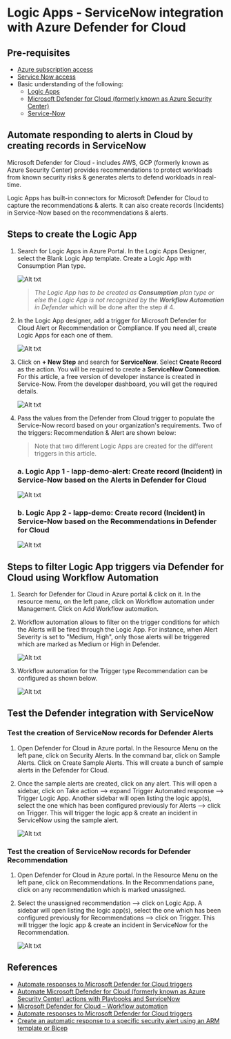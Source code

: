 # Logic Apps - ServiceNow integration with Azure Defender for Cloud

## Pre-requisites
* [Azure subscription access](https://azure.microsoft.com/en-us/)
* [Service Now access](https://developer.servicenow.com/dev.do)
* Basic understanding of the following:
    * [Logic Apps](https://docs.microsoft.com/en-us/azure/logic-apps/logic-apps-overview) 
    * [Microsoft Defender for Cloud (formerly known as Azure Security Center)](https://docs.microsoft.com/en-us/azure/defender-for-cloud/defender-for-cloud-introduction)
    * [Service-Now](https://www.servicenow.com/products-by-category.html)

## Automate responding to alerts in Cloud by creating records in ServiceNow
Microsoft Defender for Cloud - includes AWS, GCP (formerly known as Azure Security Center) provides recommendations to protect workloads from known security risks & generates alerts to defend workloads in real-time.

Logic Apps has built-in connectors for Microsoft Defender for Cloud to capture the recommendations & alerts. It can also create records (Incidents) in Service-Now based on the recommendations & alerts.

## Steps to create the Logic App
1. Search for Logic Apps in Azure Portal. In the Logic Apps Designer, select the Blank Logic App template. Create a Logic App with Consumption Plan type.

    ![Alt txt](/images/logic-app-consumption.png)

    > *The Logic App has to be created as **Consumption** plan type or else the Logic App is not recognized by the **Workflow Automation** in Defender* which will be done after the step # 4.

2. In the Logic App designer, add a trigger for Microsoft Defender for Cloud Alert or Recommendation or Compliance. If you need all, create Logic Apps for each one of them.

    ![Alt txt](/images/defender-triggers.png)

3. Click on **+ New Step** and search for **ServiceNow**. Select **Create Record** as the action. You will be required to create a **ServiceNow Connection**. For this article, a free version of developer instance is created in Service-Now. From the developer dashboard, you will get the required details.

    ![Alt txt](/images/servicenow-connection.png)

4. Pass the values from the Defender from Cloud trigger to populate the Service-Now record based on your organization's requirements. Two of the triggers: Recommendation & Alert are shown below:

    > Note that two different Logic Apps are created for the different triggers in this article.

    ### a. Logic App 1 - lapp-demo-alert: Create record (Incident) in Service-Now based on the Alerts in Defender for Cloud

    ![Alt txt](/images/defender-alert-servicenow.png)

    ### b. Logic App 2 - lapp-demo: Create record (Incident) in Service-Now based on the Recommendations in Defender for Cloud

    ![Alt txt](/images/defender-recommendation-servicenow.png)

## Steps to filter Logic App triggers via Defender for Cloud using Workflow Automation
1. Search for Defender for Cloud in Azure portal & click on it. In the resource menu, on the left pane, click on Workflow automation under Management. Click on Add Workflow automation.

2. Workflow automation allows to filter on the trigger conditions for which the Alerts will be fired through the Logic App. For instance, when Alert Severity is set to "Medium, High", only those alerts will be triggered which are marked as Medium or High in Defender.

    ![Alt txt](/images/defender-workflow-automation.png)

3. Workflow automation for the Trigger type Recommendation can be configured as shown below.

    ![Alt txt](/images/defender-workflow-automation-recommendation.png)

## Test the Defender integration with ServiceNow

### Test the creation of ServiceNow records for Defender Alerts
1. Open Defender for Cloud in Azure portal. In the Resource Menu on the left pane, click on Security Alerts. In the command bar, click on Sample Alerts. Click on Create Sample Alerts. This will create a bunch of sample alerts in the Defender for Cloud. 

2. Once the sample alerts are created, click on any alert. This will open a sidebar, click on Take action --> expand Trigger Automated response --> Trigger Logic App. Another sidebar will open listing the logic app(s), select the one which has been configured previously for Alerts --> click on Trigger. This will trigger the logic app & create an incident in ServiceNow using the sample alert.

    ![Alt txt](/images/servicenow-alert-incident.png)

### Test the creation of ServiceNow records for Defender Recommendation
1. Open Defender for Cloud in Azure portal. In the Resource Menu on the left pane, click on Recommendations. In the Recommendations pane, click on any recommendation which is marked unassigned.

2. Select the unassigned recommendation --> click on Logic App. A sidebar will open listing the logic app(s), select the one which has been configured previously for Recommendations --> click on Trigger. This will trigger the logic app & create an incident in ServiceNow for the Recommendation.

    ![Alt txt](/images/servicenow-recommendation-incident.png)

## References
* [Automate responses to Microsoft Defender for Cloud triggers](https://docs.microsoft.com/en-us/azure/defender-for-cloud/workflow-automation)
* [Automate Microsoft Defender for Cloud (formerly known as Azure Security Center) actions with Playbooks and ServiceNow](https://techcommunity.microsoft.com/t5/microsoft-defender-for-cloud/automate-azure-security-center-actions-with-playbooks-and/ba-p/264843)
* [Microsoft Defender for Cloud – Workflow automation](https://jadsonalves.com.br/microsoft-defender-for-cloud-workflow-automation/)
* [Automate responses to Microsoft Defender for Cloud triggers](https://docs.microsoft.com/en-us/azure/defender-for-cloud/workflow-automation)
* [Create an automatic response to a specific security alert using an ARM template or Bicep](https://docs.microsoft.com/en-us/azure/defender-for-cloud/quickstart-automation-alert?tabs=CLI)